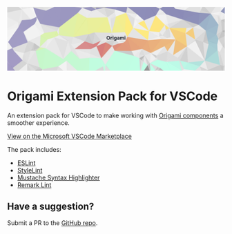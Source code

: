 ![Banner](banner.png)

# Origami Extension Pack for VSCode

An extension pack for VSCode to make working with [Origami components](https://origami.ft.com/) a smoother experience.

[View on the Microsoft VSCode Marketplace](https://marketplace.visualstudio.com/items?itemName=JakeChampion.origami)

The pack includes: 

* [ESLint](https://marketplace.visualstudio.com/items?itemName=dbaeumer.vscode-eslint)
* [StyleLint](https://marketplace.visualstudio.com/items?itemName=stylelint.vscode-stylelint)
* [Mustache Syntax Highlighter](https://marketplace.visualstudio.com/items?itemName=dawhite.mustache)
* [Remark Lint](https://marketplace.visualstudio.com/items?itemName=drewbourne.vscode-remark-lint#overview)

## Have a suggestion? 

Submit a PR to the [GitHub repo](https://github.com/Financial-Times/origami-vscode-extension-pack). 
